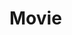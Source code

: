 # Movie
[![<AmsalSugihan>](https://circleci.com/gh/AmsalSugihan/Movie.svg?style=svg)](https://circleci.com/gh/AmsalSugihan/Movie)
